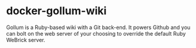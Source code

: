 # docker-gollum-wiki
Gollum is a Ruby-based wiki  with a Git back-end. It powers Github and you can bolt on the web server of your choosing to override the default Ruby WeBrick server.
